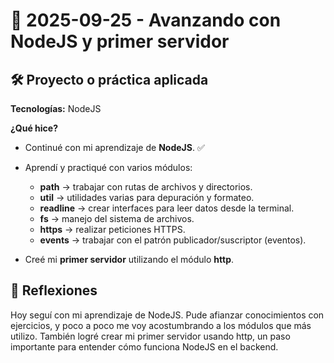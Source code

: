 # 📅 2025-09-25 - Avanzando con NodeJS y primer servidor

## 🛠️ Proyecto o práctica aplicada

**Tecnologías:** NodeJS

**¿Qué hice?**

- Continué con mi aprendizaje de **NodeJS**. ✅  

- Aprendí y practiqué con varios módulos:  
  - **path** → trabajar con rutas de archivos y directorios.  
  - **util** → utilidades varias para depuración y formateo.  
  - **readline** → crear interfaces para leer datos desde la terminal.  
  - **fs** → manejo del sistema de archivos.  
  - **https** → realizar peticiones HTTPS.  
  - **events** → trabajar con el patrón publicador/suscriptor (eventos).  

- Creé mi **primer servidor** utilizando el módulo **http**.   

## 💭 Reflexiones

Hoy seguí con mi aprendizaje de NodeJS. Pude afianzar conocimientos con ejercicios, y poco a poco me voy acostumbrando a los módulos que más utilizo. También logré crear mi primer servidor usando http, un paso importante para entender cómo funciona NodeJS en el backend. 